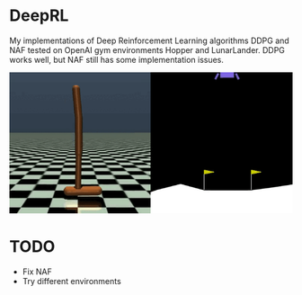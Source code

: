 # DeepRL
My implementations of Deep Reinforcement Learning algorithms DDPG and NAF tested on OpenAI gym environments Hopper and LunarLander. DDPG works well, but NAF still has some implementation issues.

![GIFs showing performance of DDPG agent after training.](DDPG_tests.gif)

# TODO

- Fix NAF
- Try different environments
